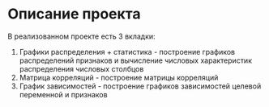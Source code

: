 # Описание проекта
В реализованном проекте есть 3 вкладки:
1. Графики распределения + статистика - построение графиков распределений признаков и вычисление числовых характеристик распределения числовых столбцов
2. Матрица корреляций - построение матрицы корреляций
3. График зависимостей - построение графиков зависимостей целевой переменной и признаков